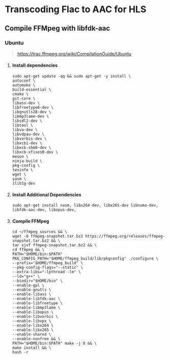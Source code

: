 # Transcoding Flac to AAC for HLS

## Compile FFMpeg with libfdk-aac
### Ubuntu
> https://trac.ffmpeg.org/wiki/CompilationGuide/Ubuntu
1. #### Install dependencies  
    ```
    sudo apt-get update -qq && sudo apt-get -y install \
    autoconf \
    automake \
    build-essential \
    cmake \
    git-core \
    libass-dev \
    libfreetype6-dev \
    libgnutls28-dev \
    libmp3lame-dev \
    libsdl2-dev \
    libtool \
    libva-dev \
    libvdpau-dev \
    libvorbis-dev \
    libxcb1-dev \
    libxcb-shm0-dev \
    libxcb-xfixes0-dev \
    meson \
    ninja-build \
    pkg-config \
    texinfo \
    wget \
    yasm \
    zlib1g-dev
    ```
2. #### Install Additional Dependencies  
    ```
    sudo apt-get install nasm, libx264-dev, libx265-dev libnuma-dev, libfdk-aac-dev, libopus-dev, 
    ```

3. #### Compile FFMpeg
    ```
    cd ~/ffmpeg_sources && \
    wget -O ffmpeg-snapshot.tar.bz2 https://ffmpeg.org/releases/ffmpeg-snapshot.tar.bz2 && \
    tar xjvf ffmpeg-snapshot.tar.bz2 && \
    cd ffmpeg && \
    PATH="$HOME/bin:$PATH" PKG_CONFIG_PATH="$HOME/ffmpeg_build/lib/pkgconfig" ./configure \
    --prefix="$HOME/ffmpeg_build" \
    --pkg-config-flags="--static" \
    --extra-libs="-lpthread -lm" \
    --ld="g++" \
    --bindir="$HOME/bin" \
    --enable-gpl \
    --enable-gnutls \
    --enable-libass \
    --enable-libfdk-aac \
    --enable-libfreetype \
    --enable-libmp3lame \
    --enable-libopus \
    --enable-libvorbis \
    --enable-libvpx \
    --enable-libx264 \
    --enable-libx265 \
    --enable-shared \
    --enable-nonfree && \
    PATH="$HOME/bin:$PATH" make -j 8 && \
    make install && \
    hash -r
    ```
